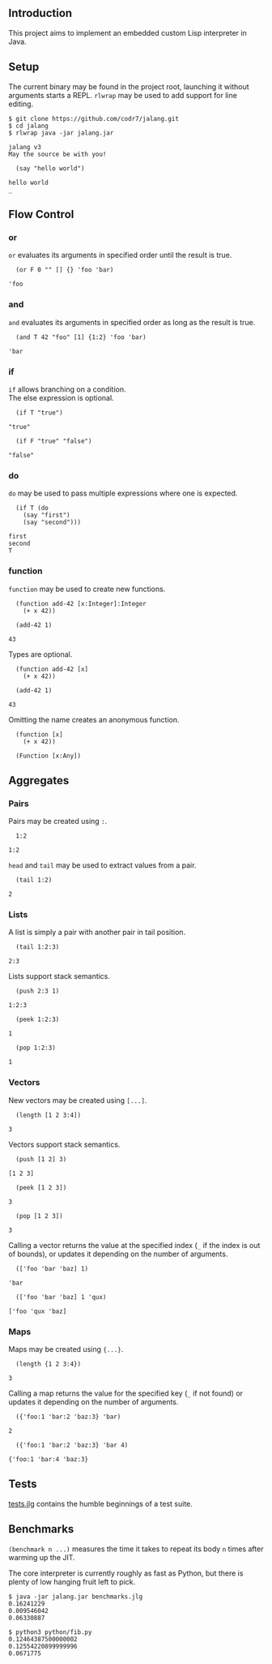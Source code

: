 ## Introduction
This project aims to implement an embedded custom Lisp interpreter in Java.

## Setup
The current binary may be found in the project root, launching it without arguments starts a REPL. `rlwrap` may be used to add support for line editing.

```
$ git clone https://github.com/codr7/jalang.git
$ cd jalang
$ rlwrap java -jar jalang.jar

jalang v3
May the source be with you!

  (say "hello world")

hello world
_
```

## Flow Control

### or
`or` evaluates its arguments in specified order until the result is true.

```
  (or F 0 "" [] {} 'foo 'bar)

'foo
```

### and
`and` evaluates its arguments in specified order as long as the result is true.

```
  (and T 42 "foo" [1] {1:2} 'foo 'bar)

'bar
```

### if
`if` allows branching on a condition.<br/>
The else expression is optional.

```
  (if T "true")

"true"
```
```
  (if F "true" "false")

"false"
```

### do
`do` may be used to pass multiple expressions where one is expected.

```
  (if T (do
    (say "first")
    (say "second")))

first
second
T
```

### function
`function` may be used to create new functions.

```
  (function add-42 [x:Integer]:Integer
    (+ x 42))

  (add-42 1)

43
```

Types are optional.

```
  (function add-42 [x]
    (+ x 42))

  (add-42 1)

43
```

Omitting the name creates an anonymous function.

```
  (function [x]
    (+ x 42))

  (Function [x:Any])
```

## Aggregates

### Pairs
Pairs may be created using `:`.

```
  1:2

1:2
```

`head` and `tail` may be used to extract values from a pair.

```
  (tail 1:2)

2
```

### Lists
A list is simply a pair with another pair in tail position.

```
  (tail 1:2:3)

2:3
```

Lists support stack semantics.

```
  (push 2:3 1)

1:2:3
```
```
  (peek 1:2:3)

1
```
```
  (pop 1:2:3)

1
```

### Vectors
New vectors may be created using `[...]`.


```
  (length [1 2 3:4])

3
```

Vectors support stack semantics.

```
  (push [1 2] 3)

[1 2 3]
```
```
  (peek [1 2 3])

3
```
```
  (pop [1 2 3])

3
```

Calling a vector returns the value at the specified index (`_` if the index is out of bounds), or updates it depending on the number of arguments.

```
  (['foo 'bar 'baz] 1)

'bar
```
```
  (['foo 'bar 'baz] 1 'qux)

['foo 'qux 'baz]
```

### Maps
Maps may be created using `{...}`.

```
  (length {1 2 3:4})

3
```

Calling a map returns the value for the specified key (`_` if not found) or updates it depending on the number of arguments.

```
  ({'foo:1 'bar:2 'baz:3} 'bar)

2
```
```
  ({'foo:1 'bar:2 'baz:3} 'bar 4)

{'foo:1 'bar:4 'baz:3}
```

## Tests
[tests.jlg](https://github.com/codr7/jalang/blob/main/tests.jlg) contains the humble beginnings of a test suite.

## Benchmarks
`(benchmark n ...)` measures the time it takes to repeat its body `n` times after warming up the JIT.

The core interpreter is currently roughly as fast as Python, but there is plenty of low hanging fruit left to pick.

```
$ java -jar jalang.jar benchmarks.jlg
0.16241229
0.009546042
0.06330887
```
```
$ python3 python/fib.py
0.12464387500000002
0.12554220899999996
0.0671775
```